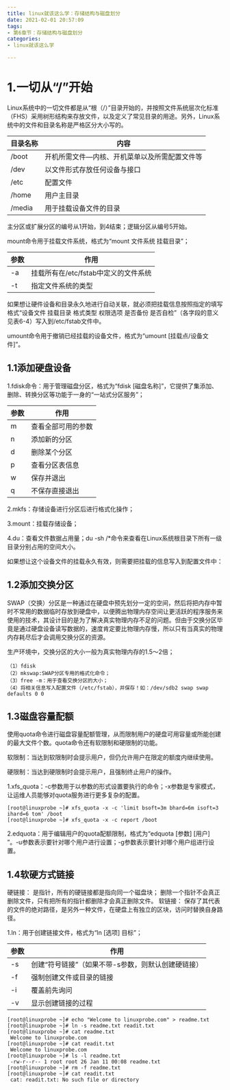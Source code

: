 ```yaml
---
title: linux就该这么学：存储结构与磁盘划分
date: 2021-02-01 20:57:09
tags:
- 第6章节：存储结构与磁盘划分
categories:
- linux就该这么学

---
```

# 1.一切从“/”开始

Linux系统中的一切文件都是从“根（/）”目录开始的，并按照文件系统层次化标准（FHS）采用树形结构来存放文件，以及定义了常见目录的用途。另外，Linux系统中的文件和目录名称是严格区分大小写的。  

<!--more-->

| 目录名称 | 内容|
| --- | --- |
| /boot | 开机所需文件—内核、开机菜单以及所需配置文件等 |
| /dev | 以文件形式存放任何设备与接口 |
| /etc | 配置文件 |
| /home | 用户主目录 |
| /media | 用于挂载设备文件的目录 |

主分区或扩展分区的编号从1开始，到4结束；逻辑分区从编号5开始。

mount命令用于挂载文件系统，格式为“mount 文件系统 挂载目录”；


| 参数 | 作用 |
| --- | --- |
| -a | 挂载所有在/etc/fstab中定义的文件系统 |
| -t | 指定文件系统的类型 |

如果想让硬件设备和目录永久地进行自动关联，就必须把挂载信息按照指定的填写格式“设备文件 挂载目录 格式类型 权限选项 是否备份 是否自检”（各字段的意义见表6-4）写入到/etc/fstab文件中。

umount命令用于撤销已经挂载的设备文件，格式为“umount [挂载点/设备文件]”。

## 1.1添加硬盘设备

1.fdisk命令：用于管理磁盘分区，格式为“fdisk  [磁盘名称]”，它提供了集添加、删除、转换分区等功能于一身的“一站式分区服务”；


| 参数 | 作用 |
| --- | --- |
| m | 查看全部可用的参数 |
| n | 添加新的分区 |
| d | 删除某个分区 |
| p | 查看分区表信息 |
| w | 保存并退出 |
| q | 不保存直接退出 |

2.mkfs：存储设备进行分区后进行格式化操作；

3.mount：挂载存储设备；

4.du：查看文件数据占用量；du -sh /*命令来查看在Linux系统根目录下所有一级目录分别占用的空间大小。

如果想让这个设备文件的挂载永久有效，则需要把挂载的信息写入到配置文件中：

## 1.2添加交换分区

SWAP（交换）分区是一种通过在硬盘中预先划分一定的空间，然后将把内存中暂时不常用的数据临时存放到硬盘中，以便腾出物理内存空间让更活跃的程序服务来使用的技术，其设计目的是为了解决真实物理内存不足的问题。但由于交换分区毕竟是通过硬盘设备读写数据的，速度肯定要比物理内存慢，所以只有当真实的物理内存耗尽后才会调用交换分区的资源。

生产环境中，交换分区的大小一般为真实物理内存的1.5～2倍；

	（1）fdisk
	（2）mkswap:SWAP分区专用的格式化命令；
	（3）free -m：用于查看交换分区的大小；
	（4）将相关信息写入配置文件（/etc/fstab），并保存！如：/dev/sdb2 swap swap defaults 0 0 

## 1.3磁盘容量配额

使用quota命令进行磁盘容量配额管理，从而限制用户的硬盘可用容量或所能创建的最大文件个数。quota命令还有软限制和硬限制的功能。

软限制：当达到软限制时会提示用户，但仍允许用户在限定的额度内继续使用。

硬限制：当达到硬限制时会提示用户，且强制终止用户的操作。

1.xfs_quota：-c参数用于以参数的形式设置要执行的命令；-x参数是专家模式，让运维人员能够对quota服务进行更多复杂的配置。

	[root@linuxprobe ~]# xfs_quota -x -c 'limit bsoft=3m bhard=6m isoft=3 ihard=6 tom' /boot
	[root@linuxprobe ~]# xfs_quota -x -c report /boot

2.edquota：用于编辑用户的quota配额限制，格式为“edquota [参数] [用户] ”。-u参数表示要针对哪个用户进行设置；-g参数表示要针对哪个用户组进行设置。

## 1.4软硬方式链接

硬链接： 是指针，所有的硬链接都是指向同一个磁盘块； 删除一个指针不会真正删除文件，只有把所有的指针都删除才会真正删除文件。
软链接： 保存了其代表的文件的绝对路径，是另外一种文件，在硬盘上有独立的区块，访问时替换自身路径。

1.ln：用于创建链接文件，格式为“ln [选项] 目标”；


| 参数 | 作用 |
| --- | --- |
| -s | 创建“符号链接”（如果不带-s参数，则默认创建硬链接） |
| -f | 强制创建文件或目录的链接 |
| -i | 覆盖前先询问 |
| -v | 显示创建链接的过程 |

	[root@linuxprobe ~]# echo "Welcome to linuxprobe.com" > readme.txt
	[root@linuxprobe ~]# ln -s readme.txt readit.txt
	[root@linuxprobe ~]# cat readme.txt 
	 Welcome to linuxprobe.com
	[root@linuxprobe ~]# cat readit.txt 
	 Welcome to linuxprobe.com
	[root@linuxprobe ~]# ls -l readme.txt 
	 -rw-r--r-- 1 root root 26 Jan 11 00:08 readme.txt
	[root@linuxprobe ~]# rm -f readme.txt 
	[root@linuxprobe ~]# cat readit.txt 
	 cat: readit.txt: No such file or directory
